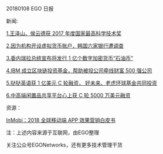 20180108 EGO 日报

新闻:

[1.王泽山、侯云德获 2017 年度国家最高科学技术奖](http://t.cn/RHk7Tp4)

[2.因为机构开设虚拟货币账户，韩国六家银行遭调查](http://t.cn/RHkE3aV)

[3.委内瑞拉总统宣布将发行 1 亿个数字加密货币“石油币”](http://t.cn/RHBC1CH)

[4.IBM 成立区块链投资基金，帮助被投公司牵线财富 500 强公司](http://t.cn/RHFX6Uh)

[5.哒哒英语获 1 亿美元 C 轮融资， 好未来、老虎环球基金共同投资](http://t.cn/RHksZ6r)

[6.中高端闲置品共享平台心上获 C 轮 5000 万美元融资](http://t.cn/RHFXKt1)

资源：

[InMobi：2018 全球移动端 APP 效果营销白皮书](http://www.199it.com/archives/672680.html)

注：上述内容来源于互联网，由EGO整理

关注公众号EGONetworks，还有更多技术管理干货
